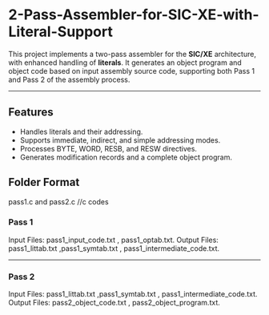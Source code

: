 # 2-Pass-Assembler-for-SIC-XE-with-Literal-Support

This project implements a two-pass assembler for the **SIC/XE** architecture, with enhanced handling of **literals**. It generates an object program and object code based on input assembly source code, supporting both Pass 1 and Pass 2 of the assembly process.

---

## Features
- Handles literals and their addressing.
- Supports immediate, indirect, and simple addressing modes.
- Processes BYTE, WORD, RESB, and RESW directives.
- Generates modification records and a complete object program.

## Folder Format
pass1.c and pass2.c //c codes
### Pass 1 
Input Files: pass1_input_code.txt , pass1_optab.txt.
Output Files: pass1_littab.txt ,pass1_symtab.txt , pass1_intermediate_code.txt.

---

### Pass 2
Input Files: pass1_littab.txt ,pass1_symtab.txt , pass1_intermediate_code.txt.
Output Files: pass2_object_code.txt , pass2_object_program.txt.
